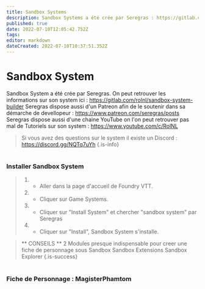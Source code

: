 ```yaml
---
title: Sandbox Systems
description: Sandbox Systems a été crée par Seregras : https://gitlab.com/rolnl/sandbox-system-builder 
published: true
date: 2022-07-10T12:05:42.752Z
tags: 
editor: markdown
dateCreated: 2022-07-10T10:37:51.352Z
---
```


# Sandbox System
Sandbox System a été crée par Seregras.
On peut retrouver les informations sur son system ici : https://gitlab.com/rolnl/sandbox-system-builder
Seregras dispose aussi d'un Patreon afin de le soutenir dans sa démarche de devellopeur : https://www.patreon.com/seregras/posts
Seregras dispose aussi d'une chaine YouTube on l'on peut retrouver pas mal de Tutoriels sur son system : https://www.youtube.com/c/RolNL
> Si vous avez des questions sur le system il existe un Discord : https://discord.gg/NQTq7uYh
{.is-info}

#
### Installer Sandbox System

> 1. - Aller dans la page d'accueil de Foundry VTT.
> 2. - Cliquer sur Game Systems.
> 3. - Cliquer sur "Install System" et chercher "sandbox system" par Seregras
> 1. - Cliquer sur "Install", Sandbox System s'installe.

>** CONSEILS **
2 Modules presque indispensable pour creer une fiche de personnage sous Sandbox
Sandbox Extensions
Sandbox Explorer 
{.is-success} 
# 
### Fiche de Personnage : MagisterPhamtom
